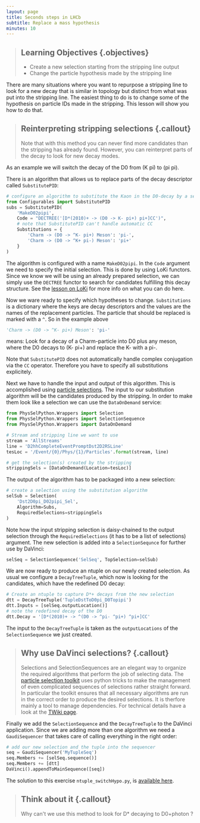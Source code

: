 ```yaml
---
layout: page
title: Seconds steps in LHCb
subtitle: Replace a mass hypothesis
minutes: 10
---
```


> ## Learning Objectives {.objectives}
>
> * Create a new selection starting from the stripping line output
> * Change the particle hypothesis made by the stripping line

There are many situations where you want to repurpose a stripping line to look for a new decay that is similar in topology but distinct from what was put into the stripping line. The easiest thing to do is to change some of the hypothesis on particle IDs made in the stripping. This lesson will show you how to do that.

> ## Reinterpreting stripping selections {.callout}
> Note that with this method you can never find more candidates than the stripping has already found. 
> However, you can reinterpret parts of the decay to look for new decay modes.

As an example we will switch the decay of the D0 from (K pi) to (pi pi). 

There is an algorithm that allows us to replace parts of the decay descriptor called `SubstitutePID`:

```python
# configure an algorithm to substitute the Kaon in the D0-decay by a second pion 
from Configurables import SubstitutePID
subs = SubstitutePID(
    'MakeD02pipi',
    Code = "DECTREE('[D*(2010)+ -> (D0 -> K- pi+) pi+]CC')",
    # note that SubstitutePID can't handle automatic CC
    Substitutions = {
        'Charm -> (D0 -> ^K- pi+) Meson': 'pi-',
        'Charm -> (D0 -> ^K+ pi-) Meson': 'pi+'
    }
)
```

The algorithm is configured with a name `MakeD02pipi`. In the `Code` argument we need to specify the initial selection. This is done by using LoKi functors. Since we know we will be using an already prepared selection, we can simply use the `DECTREE` functor to search for candidates fulfilling this decay structure. See the [lesson on LoKi](http://lhcb.github.io/first-analysis-steps/06-loki-functors.html) for more info on what you can do here. 

Now we ware ready to specify which hypotheses to change. `Substitutions` is a dictionary where the keys are decay descriptors and the values are the names of the replacement particles. The particle that should be replaced is marked with a `^`. So in the example above
```python
'Charm -> (D0 -> ^K- pi+) Meson': 'pi-'
```
means: Look for a decay of a Charm-particle into D0 plus any meson, where the D0 decays to (K- pi+) and replace the K- with a pi-.

Note that `SubstitutePID` does not automatically handle complex conjugation via the `CC` operator. Therefore you have to specify all substitutions explicitely. 

Next we have to handle the input and output of this algorithm. This is accomplished using [particle selections](https://twiki.cern.ch/twiki/bin/view/LHCb/ParticleSelection). The input to our substitution algorithm will be the candidates produced by the stripping. In order to make them look like a selection we can use the `DataOnDemand` service:
```python
from PhysSelPython.Wrappers import Selection
from PhysSelPython.Wrappers import SelectionSequence
from PhysSelPython.Wrappers import DataOnDemand

# Stream and stripping line we want to use
stream = 'AllStreams'
line = 'D2hhCompleteEventPromptDst2D2RSLine'
tesLoc = '/Event/{0}/Phys/{1}/Particles'.format(stream, line)

# get the selection(s) created by the stripping
strippingSels = [DataOnDemand(Location=tesLoc)]
```

The output of the algorithm has to be packaged into a new selection:

```python
# create a selection using the substitution algorithm
selSub = Selection(
    'Dst2D0pi_D02pipi_Sel',
    Algorithm=Subs,
    RequiredSelections=strippingSels
)
```

Note how the input stripping selection is daisy-chained to the output selection through the `RequiredSelections` (it has to be a list of selections) argument. The new selection is added into a `SelectionSequnce` for further use by DaVinci:

```python
selSeq = SelectionSequence('SelSeq', TopSelection=selSub)
```

We are now ready to produce an ntuple on our newly created selection. As usual we configure a `DecayTreeTuple`, which now is looking for the candidates, which have the redefined D0 decay:
```python
# Create an ntuple to capture D*+ decays from the new selection
dtt = DecayTreeTuple('TupleDstToD0pi_D0Topipi')
dtt.Inputs = [selSeq.outputLocation()]
# note the redefined decay of the D0
dtt.Decay = '[D*(2010)+ -> ^(D0 -> ^pi- ^pi+) ^pi+]CC'
```

The input to the `DecayTreeTuple` is taken as the `outputLocations` of the `SelectionSequence` we just created. 

> ## Why use DaVinci selections? {.callout}
> Selections and SelectionSequences are an elegant way to organize the required algorithms that perform the job of selecting data.
> The [particle selection toolkit](https://twiki.cern.ch/twiki/bin/view/LHCb/ParticleSelection) uses python tricks to make the management of even complicated sequences of selections rather straight forward. In particular the toolkit ensures that all necessary algorithms are run in the correct order to produce the desired selections. It is therfore mainly a tool to manage dependencies. For technical details have a look at the [TWiki page](https://twiki.cern.ch/twiki/bin/view/LHCb/ParticleSelection).

Finally we add the `SelectionSequence` and the `DecayTreeTuple` to the DaVinci application. Since we are adding more than one algorithm we need a `GaudiSequencer` that takes care of calling everything in the right order:
```python
# add our new selection and the tuple into the sequencer
seq = GaudiSequencer('MyTupleSeq')
seq.Members += [selSeq.sequence()]
seq.Members += [dtt]
DaVinci().appendToMainSequence([seq])
```

The solution to this exercise `ntuple_switchHypo.py`, is [available 
here](./code/18-switch-mass-hypo/ntuple_switchHypo.py).

> ## Think about it {.callout}
> Why can't we use this method to look for D* decaying to D0+photon ? 
